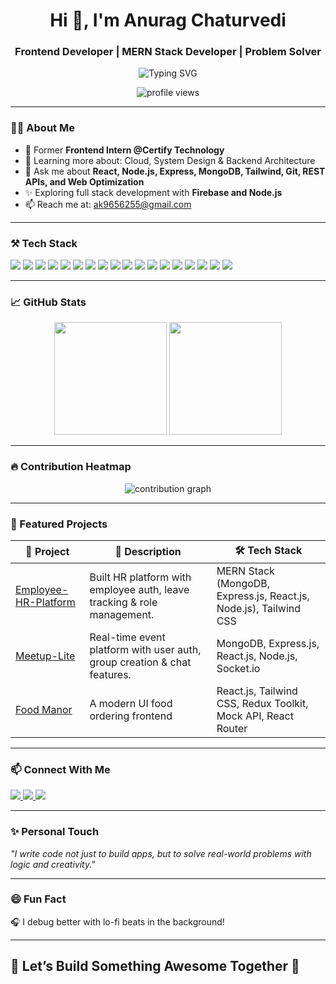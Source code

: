 <h1 align="center">Hi 👋, I'm Anurag Chaturvedi</h1>
<h3 align="center">Frontend Developer | MERN Stack Developer | Problem Solver</h3>

<p align="center">
  <img src="https://readme-typing-svg.demolab.com?font=Fira+Code&weight=500&pause=1000&color=00FFEF&width=435&lines=Turning+Ideas+into+Code...;Frontend+Developer+%7C+React+%7C+JS+%7C+Tailwind;Open+Source+%7C+Intern+%7C+Tech+Explorer" alt="Typing SVG" />
</p>

<p align="center">
  <img src="https://komarev.com/ghpvc/?username=Algoraver22&label=Profile%20views&color=0e75b6&style=flat" alt="profile views" />
</p>

---

### 🧑‍💻 About Me
- 🌱 Former **Frontend Intern @Certify Technology**
- 🌱 Learning more about: Cloud, System Design & Backend Architecture
- 💬 Ask me about **React, Node.js, Express, MongoDB, Tailwind, Git, REST APIs, and Web Optimization**
- ✨ Exploring full stack development with **Firebase and Node.js**
- 📫 Reach me at: ak9656255@gmail.com

---

### ⚒️ Tech Stack
<p align="left">
  <img src="https://img.shields.io/badge/HTML5-E34F26?style=flat&logo=html5&logoColor=white" />
  <img src="https://img.shields.io/badge/CSS3-1572B6?style=flat&logo=css3&logoColor=white" />
  <img src="https://img.shields.io/badge/JavaScript-F7DF1E?style=flat&logo=javascript&logoColor=black" />
  <img src="https://img.shields.io/badge/React-20232A?style=flat&logo=react&logoColor=61DAFB" />
  <img src="https://img.shields.io/badge/TailwindCSS-38B2AC?style=flat&logo=tailwind-css&logoColor=white" />
  <img src="https://img.shields.io/badge/Redux-593D88?style=flat&logo=redux&logoColor=white" />
  <img src="https://img.shields.io/badge/Node.js-339933?style=flat&logo=node.js&logoColor=white" />
  <img src="https://img.shields.io/badge/Express.js-000000?style=flat&logo=express&logoColor=white" />
  <img src="https://img.shields.io/badge/MongoDB-47A248?style=flat&logo=mongodb&logoColor=white" />
  <img src="https://img.shields.io/badge/MySQL-00758F?style=flat&logo=mysql&logoColor=white" />
  <img src="https://img.shields.io/badge/Git-F05032?style=flat&logo=git&logoColor=white" />
  <img src="https://img.shields.io/badge/GitHub-181717?style=flat&logo=github&logoColor=white" />
  <img src="https://img.shields.io/badge/Netlify-00C7B7?style=flat&logo=netlify&logoColor=white" />
  <img src="https://img.shields.io/badge/Firebase-FFCA28?style=flat&logo=firebase&logoColor=black" />
  <img src="https://img.shields.io/badge/VS Code-007ACC?style=flat&logo=visual-studio-code&logoColor=white" />
  <img src="https://img.shields.io/badge/C++-00599C?style=flat&logo=c%2B%2B&logoColor=white" />
  <img src="https://img.shields.io/badge/Python-3776AB?style=flat&logo=python&logoColor=white" />
  <img src="https://img.shields.io/badge/SQL-4479A1?style=flat&logo=postgresql&logoColor=white" />
</p>

---

### 📈 GitHub Stats
<p align="center">
  <img src="https://github-readme-stats.vercel.app/api?username=Algoraver22&show_icons=true&theme=radical" height="180px" />
  <img src="https://github-readme-streak-stats.herokuapp.com?user=Algoraver22&theme=radical&date_format=M%20j%5B%2C%20Y%5D" height="180px" />
</p>

---

### 🔥 Contribution Heatmap
<p align="center">
  <img src="https://github-readme-activity-graph.vercel.app/graph?username=Algoraver22&theme=dracula" alt="contribution graph"/>
</p>

---

### 🚀 Featured Projects

| 🧩 Project | 📝 Description | 🛠️ Tech Stack |
|-----------|----------------|---------------|
| [Employee-HR-Platform](https://github.com/Algoraver22/employee-hr-platform) | Built HR platform with employee auth, leave tracking & role management. | MERN Stack (MongoDB, Express.js, React.js, Node.js), Tailwind CSS |
| [Meetup-Lite](https://github.com/Algoraver22/meetup-lite) | Real-time event platform with user auth, group creation & chat features. | MongoDB, Express.js, React.js, Node.js, Socket.io |
| [Food Manor](https://github.com/Algoraver22/Food_Manor) | A modern UI food ordering frontend | React.js, Tailwind CSS, Redux Toolkit, Mock API, React Router |

---

### 📫 Connect With Me
<p align="left">
  <a href="https://www.linkedin.com/in/anurag-kumar-8b5a43259/" target="_blank">
    <img src="https://img.shields.io/badge/LinkedIn-0A66C2?style=flat&logo=linkedin&logoColor=white"/>
  </a>
  <a href="https://github.com/Algoraver22" target="_blank">
    <img src="https://img.shields.io/badge/GitHub-181717?style=flat&logo=github&logoColor=white"/>
  </a>
  <a href="mailto:ak9656255@gmail.com" target="_blank">
    <img src="https://img.shields.io/badge/Gmail-D14836?style=flat&logo=gmail&logoColor=white"/>
  </a>
</p>

---

### ✨ Personal Touch
*"I write code not just to build apps, but to solve real-world problems with logic and creativity."*

---

### 😄 Fun Fact
🎧 I debug better with lo-fi beats in the background!

---

## 📌 Let’s Build Something Awesome Together 🚀
